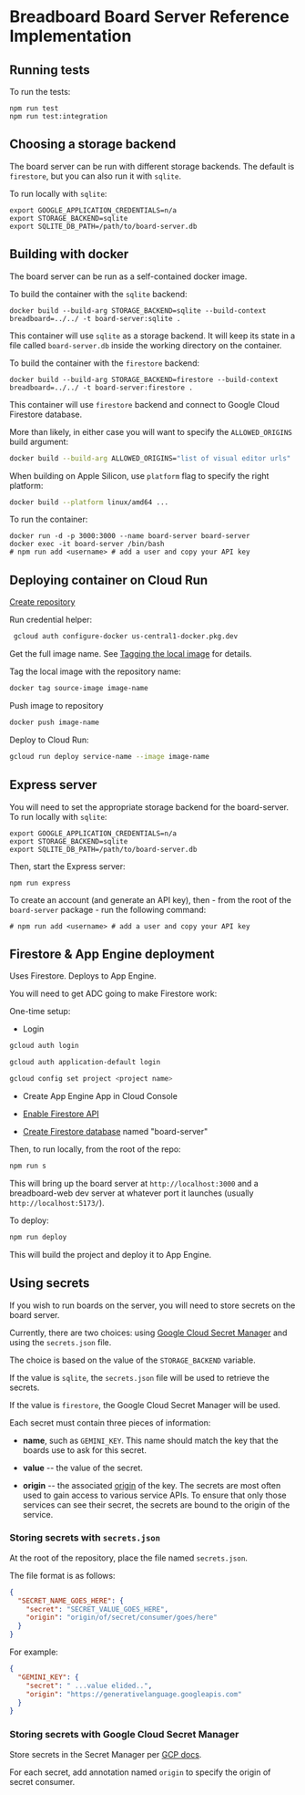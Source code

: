 # Breadboard Board Server Reference Implementation

## Running tests

To run the tests:

```
npm run test
npm run test:integration
```

## Choosing a storage backend

The board server can be run with different storage backends. The default is `firestore`, but you can also run it with `sqlite`.

To run locally with `sqlite`:

```
export GOOGLE_APPLICATION_CREDENTIALS=n/a
export STORAGE_BACKEND=sqlite
export SQLITE_DB_PATH=/path/to/board-server.db
```

## Building with docker

The board server can be run as a self-contained docker image.

To build the container with the `sqlite` backend:

```
docker build --build-arg STORAGE_BACKEND=sqlite --build-context breadboard=../../ -t board-server:sqlite .
```

This container will use `sqlite` as a storage backend. It will keep its state in a file called `board-server.db` inside the working directory on the container.

To build the container with the `firestore` backend:

```
docker build --build-arg STORAGE_BACKEND=firestore --build-context breadboard=../../ -t board-server:firestore .
```

This container will use `firestore` backend and connect to Google Cloud Firestore database.

More than likely, in either case you will want to specify the `ALLOWED_ORIGINS` build argument:

```sh
docker build --build-arg ALLOWED_ORIGINS="list of visual editor urls" ...`
```

When building on Apple Silicon, use `platform` flag to specify the right platform:

```sh
docker build --platform linux/amd64 ...
```

To run the container:

```
docker run -d -p 3000:3000 --name board-server board-server
docker exec -it board-server /bin/bash
# npm run add <username> # add a user and copy your API key
```

## Deploying container on Cloud Run

[Create repository](https://cloud.google.com/artifact-registry/docs/repositories/create-repos#create-console)

Run credential helper:

```sh
 gcloud auth configure-docker us-central1-docker.pkg.dev
```

Get the full image name. See [Tagging the local image](https://cloud.google.com/artifact-registry/docs/docker/pushing-and-pulling#tag) for details.

Tag the local image with the repository name:

```sh
docker tag source-image image-name
```

Push image to repository

```sh
docker push image-name
```

Deploy to Cloud Run:

```sh
gcloud run deploy service-name --image image-name
```

## Express server
You will need to set the appropriate storage backend for the board-server. To run locally with `sqlite`:

```
export GOOGLE_APPLICATION_CREDENTIALS=n/a
export STORAGE_BACKEND=sqlite
export SQLITE_DB_PATH=/path/to/board-server.db
```

Then, start the Express server:
```
npm run express
```

To create an account (and generate an API key), then - from the root of the `board-server` package - run the following command:
```
# npm run add <username> # add a user and copy your API key
```

## Firestore & App Engine deployment

Uses Firestore. Deploys to App Engine.

You will need to get ADC going to make Firestore work:

One-time setup:

- Login

```bash
gcloud auth login
```

```bash
gcloud auth application-default login
```

```bash
gcloud config set project <project name>
```

- Create App Engine App in Cloud Console

- [Enable Firestore API](https://console.cloud.google.com/marketplace/product/google/firestore.googleapis.com)

- [Create Firestore database](https://console.cloud.google.com/firestore/databases) named "board-server"

Then, to run locally, from the root of the repo:

```bash
npm run s
```

This will bring up the board server at `http://localhost:3000` and
a breadboard-web dev server at whatever port it launches (usually `http://localhost:5173/`).

To deploy:

```bash
npm run deploy
```

This will build the project and deploy it to App Engine.

## Using secrets

If you wish to run boards on the server, you will need to store secrets on the board server.

Currently, there are two choices: using [Google Cloud Secret Manager](https://cloud.google.com/security/products/secret-manager?hl=en) and using the `secrets.json` file.

The choice is based on the value of the `STORAGE_BACKEND` variable.

If the value is `sqlite`, the `secrets.json` file will be used to retrieve the secrets.

If the value is `firestore`, the Google Cloud Secret Manager will be used.

Each secret must contain three pieces of information:

- **name**, such as `GEMINI_KEY`. This name should match the key that the boards use to ask for this secret.

- **value** -- the value of the secret.

- **origin** -- the associated [origin](https://developer.mozilla.org/en-US/docs/Glossary/Origin) of the key. The secrets are most often used to gain access to various service APIs. To ensure that only those services can see their secret, the secrets are bound to the origin of the service.

### Storing secrets with `secrets.json`

At the root of the repository, place the file named `secrets.json`.

The file format is as follows:

```json
{
  "SECRET_NAME_GOES_HERE": {
    "secret": "SECRET_VALUE_GOES_HERE",
    "origin": "origin/of/secret/consumer/goes/here"
  }
}
```

For example:

```json
{
  "GEMINI_KEY": {
    "secret": " ...value elided..",
    "origin": "https://generativelanguage.googleapis.com"
  }
}
```

### Storing secrets with Google Cloud Secret Manager

Store secrets in the Secret Manager per [GCP docs](https://cloud.google.com/secret-manager/docs/creating-and-accessing-secrets).

For each secret, add annotation named `origin` to specify the origin of secret consumer.
